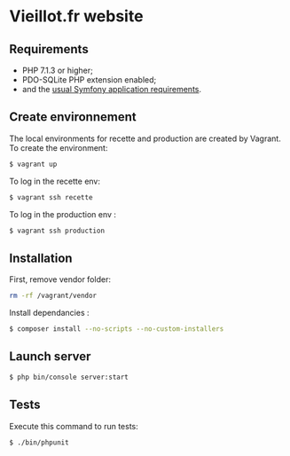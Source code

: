 # Vieillot.fr website 

## Requirements

  * PHP 7.1.3 or higher;
  * PDO-SQLite PHP extension enabled;
  * and the [usual Symfony application requirements][1].

## Create environnement 
The local environments for recette and production are created by Vagrant. 
To create the environment:
```bash
$ vagrant up
```
To log in the recette env:
```bash
$ vagrant ssh recette
```
To log in the production env :
```bash
$ vagrant ssh production
```

## Installation

First, remove vendor folder:

```bash
rm -rf /vagrant/vendor
```

Install dependancies : 

```bash
$ composer install --no-scripts --no-custom-installers 
```

## Launch server

```bash
$ php bin/console server:start
```

## Tests

Execute this command to run tests:

```bash
$ ./bin/phpunit
```

[1]: https://symfony.com/doc/current/reference/requirements.html
